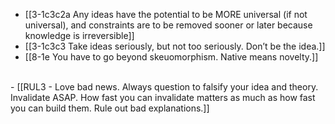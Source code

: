 - [[3-1c3c2a Any ideas have the potential to be MORE universal (if not universal), and constraints are to be removed sooner or later because knowledge is irreversible]]
- [[3-1c3c3 Take ideas seriously, but not too seriously. Don’t be the idea.]]
- [[8-1e You have to go beyond skeuomorphism. Native means novelty.]]
<br>
- [[RUL3 - Love bad news. Always question to falsify your idea and theory. Invalidate ASAP. How fast you can invalidate matters as much as how fast you can build them. Rule out bad explanations.]]
